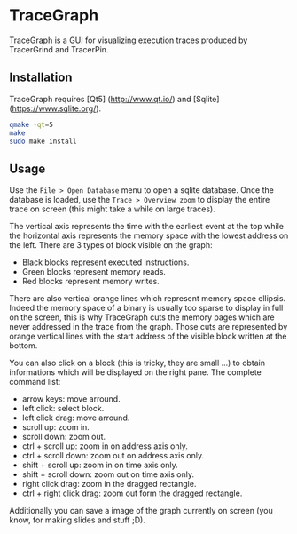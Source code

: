 TraceGraph
==========

TraceGraph is a GUI for visualizing execution traces produced by TracerGrind and TracerPin. 

Installation
------------

TraceGraph requires [Qt5] (http://www.qt.io/) and [Sqlite] (https://www.sqlite.org/).

```bash
qmake -qt=5
make
sudo make install
```

Usage
-----

Use the `File > Open Database` menu to open a sqlite database. Once the database is loaded, use 
the `Trace > Overview zoom` to display the entire trace on screen (this might take a while on 
large traces).

The vertical axis represents the time with the earliest event at the top while the horizontal axis 
represents the memory space with the lowest address on the left. There are 3 types of block visible 
on the graph:

* Black blocks represent executed instructions.
* Green blocks represent memory reads.
* Red blocks represent memory writes.

There are also vertical orange lines which represent memory space ellipsis. Indeed the memory space 
of a binary is usually too sparse to display in full on the screen, this is why TraceGraph cuts the 
memory pages which are never addressed in the trace from the graph. Those cuts are represented by 
orange vertical lines with the start address of the visible block written at the bottom.

You can also click on a block (this is tricky, they are small ...) to obtain informations which 
will be displayed on the right pane. The complete command list:

* arrow keys: move arround.
* left click: select block.
* left click drag: move arround.
* scroll up: zoom in.
* scroll down: zoom out.
* ctrl + scroll up: zoom in on address axis only.
* ctrl + scroll down: zoom out on address axis only.
* shift + scroll up: zoom in on time axis only.
* shift + scroll down: zoom out on time axis only.
* right click drag: zoom in the dragged rectangle.
* ctrl + right click drag: zoom out form the dragged rectangle.

Additionally you can save a image of the graph currently on screen (you know, for making slides 
and stuff ;D).
